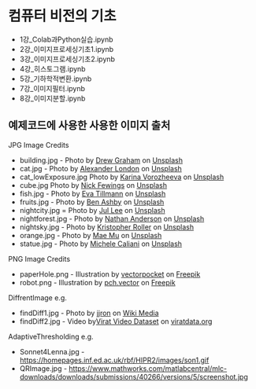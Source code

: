 # 컴퓨터 비전의 기초 

- 1강_Colab과Python실습.ipynb
- 2강_이미지프로세싱기초1.ipynb
- 3강_이미지프로세싱기초2.ipynb
- 4강_히스토그램.ipynb
- 5강_기하학적변환.ipynb
- 7강_이미지필터.ipynb
- 8강_이미지분할.ipynb




## 예제코드에 사용한 사용한 이미지 출처

JPG Image Credits
- building.jpg - <span>Photo by <a href="https://unsplash.com/@dizzyd718?utm_source=unsplash&amp;utm_medium=referral&amp;utm_content=creditCopyText">Drew Graham</a> on <a href="https://unsplash.com/photos/VZG8SrrOcs4?utm_source=unsplash&amp;utm_medium=referral&amp;utm_content=creditCopyText">Unsplash</a></span>
- cat.jpg - <span>Photo by <a href="https://unsplash.com/@alxndr_london?utm_source=unsplash&amp;utm_medium=referral&amp;utm_content=creditCopyText">Alexander London</a> on <a href="https://unsplash.com/s/photos/odd-eye-cat?utm_source=unsplash&amp;utm_medium=referral&amp;utm_content=creditCopyText">Unsplash</a></span>
- cat_lowExposure.jpg <span>Photo by <a href="https://unsplash.com/@_k_arinn?utm_source=unsplash&amp;utm_medium=referral&amp;utm_content=creditCopyText">Karina Vorozheeva</a> on <a href="https://unsplash.com/s/photos/cat?utm_source=unsplash&amp;utm_medium=referral&amp;utm_content=creditCopyText">Unsplash</a></span>
- cube.jpg <span>Photo by <a href="https://unsplash.com/@jannerboy62?utm_source=unsplash&amp;utm_medium=referral&amp;utm_content=creditCopyText">Nick Fewings</a> on <a href="https://unsplash.com/s/photos/cube?utm_source=unsplash&amp;utm_medium=referral&amp;utm_content=creditCopyText">Unsplash</a></span>
- fish.jpg - <span>Photo by <a href="https://unsplash.com/@screeny?utm_source=unsplash&amp;utm_medium=referral&amp;utm_content=creditCopyText">Eva Tillmann</a> on <a href="https://unsplash.com/s/photos/lionfish?utm_source=unsplash&amp;utm_medium=referral&amp;utm_content=creditCopyText">Unsplash</a></span>
- fruits.jpg - <span>Photo by <a href="https://unsplash.com/@folk?utm_source=unsplash&amp;utm_medium=referral&amp;utm_content=creditCopyText">Ben Ashby</a> on <a href="https://unsplash.com/?utm_source=unsplash&amp;utm_medium=referral&amp;utm_content=creditCopyText">Unsplash</a></span>
- nightcity.jpg = <span>Photo by <a href="https://unsplash.com/@semeemee?utm_source=unsplash&amp;utm_medium=referral&amp;utm_content=creditCopyText">Jul Lee</a> on <a href="https://unsplash.com/s/photos/seoul-night?utm_source=unsplash&amp;utm_medium=referral&amp;utm_content=creditCopyText">Unsplash</a></span>
- nightforest.jpg - <span>Photo by <a href="https://unsplash.com/@nathananderson?utm_source=unsplash&amp;utm_medium=referral&amp;utm_content=creditCopyText">Nathan Anderson</a> on <a href="https://unsplash.com/s/photos/night?utm_source=unsplash&amp;utm_medium=referral&amp;utm_content=creditCopyText">Unsplash</a></span>
- nightsky.jpg - <span>Photo by <a href="https://unsplash.com/@krisroller?utm_source=unsplash&amp;utm_medium=referral&amp;utm_content=creditCopyText">Kristopher Roller</a> on <a href="https://unsplash.com/s/photos/night?utm_source=unsplash&amp;utm_medium=referral&amp;utm_content=creditCopyText">Unsplash</a></span>
- orange.jpg - <span>Photo by <a href="https://unsplash.com/@picoftasty?utm_source=unsplash&amp;utm_medium=referral&amp;utm_content=creditCopyText">Mae Mu</a> on <a href="https://unsplash.com/s/photos/fruit?utm_source=unsplash&amp;utm_medium=referral&amp;utm_content=creditCopyText">Unsplash</a></span>
- statue.jpg - <span>Photo by <a href="https://unsplash.com/@michele00caliani?utm_source=unsplash&amp;utm_medium=referral&amp;utm_content=creditCopyText">Michele Caliani</a> on <a href="https://unsplash.com/s/photos/black?utm_source=unsplash&amp;utm_medium=referral&amp;utm_content=creditCopyText">Unsplash</a></span>

PNG Image Credits
- paperHole.png - <span>Illustration by <a href="https://www.freepik.com/free-vector/hole-white-paper-sheet-3d-realistic_3685403.htm#page=1&query=paper%20hole&position=0">vectorpocket</a> on <a href='https://www.freepik.com/vectors/banner'>Freepik</a></span>
- robot.png - <span>Illustration by <a href="https://www.freepik.com/free-vector/cute-robots-set_9174532.htm#page=1&query=robot&position=13">pch.vector</a> on <a href='https://www.freepik.com/vectors/technology'>Freepik</a></span>

DiffrentImage e.g.
- findDiff1.jpg - <span>Photo by <a href="https://commons.wikimedia.org/wiki/File:Globe_and_high_court_(Spot_the_difference).jpg">jjron</a> on <a href='https://commons.wikimedia.org/'>Wiki Media</a></span>
- findDiff2.jpg - <span>Video by<a href='https://viratdata.org/'>Virat Video Dataset</a> on <a href='https://viratdata.org/'>viratdata.org</a></span>

AdaptiveThresholding e.g.
- Sonnet4Lenna.jpg - https://homepages.inf.ed.ac.uk/rbf/HIPR2/images/son1.gif
- QRImage.jpg - https://www.mathworks.com/matlabcentral/mlc-downloads/downloads/submissions/40266/versions/5/screenshot.jpg

